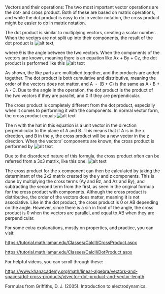 
Vectors and their operations:
The two most important vector operations are the dot- and cross product. Both of these are based on matrix operations, and while the dot product is easy to do in vector notation, the cross product might be easier to do in matrix notation. 

The dot product is similar to multiplying vectors, creating a scalar number. When the vectors are not split up into their components, the result of the dot product is ![alt text](https://github.com/cpawley/HHG2-MSP-Physics/blob/Floris-Images/1%20(2).png),

where θ is the angle between the two vectors. When the components of the vectors are known, meaning there is an equation like Ax + By + Cz, the dot product is performed like this ![alt text](https://github.com/cpawley/HHG2-MSP-Physics/blob/Floris-Images/2.png)

As shown, the like parts are multiplied together, and the products are added together. The dot product is both cumulative and distributive, meaning the order of the vectors does not matter, and A ・ (B + C) is the same as A・B + A・C.
Due to the angle in the operation, the dot product is the product of the two vectors if they are parallel, and 0 if they are perpendicular. 

The cross product is completely different from the dot product, especially when it comes to performing it with the components. In normal vector form, the cross product equals ![alt text](https://github.com/cpawley/HHG2-MSP-Physics/blob/Floris-Images/3.png)

The n with the hat in this equation is a unit vector in the direction perpendicular to the plane of A and B. This means that if A is in the x direction, and B in the y, the cross product will be a new vector in the z direction. When the vectors’ components are known, the cross product is performed by ![alt text](https://github.com/cpawley/HHG2-MSP-Physics/blob/Floris-Images/4.png)

Due to the disordered nature of this formula, the cross product often can be referred from a 3x3 matrix, like this one. ![alt text](https://github.com/cpawley/HHG2-MSP-Physics/blob/Floris-Images/5%20(2).png)

The cross product for the x component can then be calculated by taking the determinant of the 2x2 matrix created by the y and z components. This is done by multiplying the cross terms (Ay and Bz, and Az and By), and subtracting the second term from the first, as seen in the original formula for the cross product with components. 
Although the cross product is distributive, the order of the vectors does matter, meaning it is not associative. 
Like in the dot product, the cross product is 0 or AB depending on the angle. However, since there is a sin in front of the angle, the cross product is 0 when the vectors are parallel, and equal to AB when they are perpendicular.

For some extra explanations, mostly on properties, and practice, you can visit:

https://tutorial.math.lamar.edu/Classes/CalcII/CrossProduct.aspx 

https://tutorial.math.lamar.edu/Classes/CalcII/DotProduct.aspx 

For helpful videos, you can scroll through these: 

https://www.khanacademy.org/math/linear-algebra/vectors-and-spaces/dot-cross-products/v/vector-dot-product-and-vector-length 

Formulas from Griffiths, D. J. (2005). Introduction to electrodynamics.



